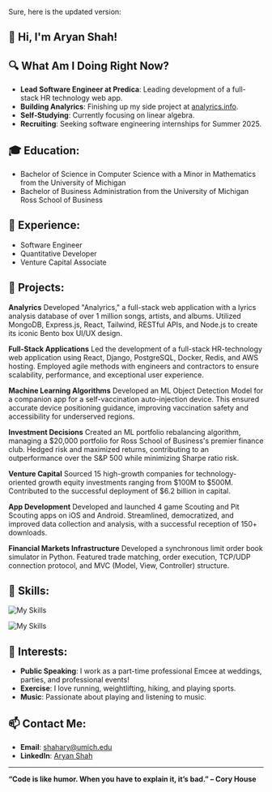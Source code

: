 Sure, here is the updated version:

## 👋 Hi, I'm Aryan Shah!
[](https://github.com/shah-aryan/shah-aryan/blob/main/README.md#-hi-im-aryan-shah)

## 🔍 What Am I Doing Right Now?

-   **Lead Software Engineer at Predica**: Leading development of a full-stack HR technology web app.
-   **Building Analyrics**: Finishing up my side project at [analyrics.info](http://analyrics.info).
-   **Self-Studying**: Currently focusing on linear algebra.
-   **Recruiting**: Seeking software engineering internships for Summer 2025.

## 🎓 Education:

[](https://github.com/shah-aryan/shah-aryan/blob/main/README.md#-education)

-   Bachelor of Science in Computer Science with a Minor in Mathematics from the University of Michigan
-   Bachelor of Business Administration from the University of Michigan Ross School of Business

## 💼 Experience:

[](https://github.com/shah-aryan/shah-aryan/blob/main/README.md#-experience)

-   Software Engineer
-   Quantitative Developer
-   Venture Capital Associate

## 🚀 Projects:
[](https://github.com/shah-aryan/shah-aryan/blob/main/README.md#-projects)

**Analyrics**
Developed "Analyrics," a full-stack web application with a lyrics analysis database of over 1 million songs, artists, and albums. Utilized MongoDB, Express.js, React, Tailwind, RESTful APIs, and Node.js to create its iconic Bento box UI/UX design.

**Full-Stack Applications**
Led the development of a full-stack HR-technology web application using React, Django, PostgreSQL, Docker, Redis, and AWS hosting. Employed agile methods with engineers and contractors to ensure scalability, performance, and exceptional user experience.

**Machine Learning Algorithms**
Developed an ML Object Detection Model for a companion app for a self-vaccination auto-injection device. This ensured accurate device positioning guidance, improving vaccination safety and accessibility for underserved regions.

**Investment Decisions**
Created an ML portfolio rebalancing algorithm, managing a $20,000 portfolio for Ross School of Business's premier finance club. Hedged risk and maximized returns, contributing to an outperformance over the S&P 500 while minimizing Sharpe ratio risk.

**Venture Capital**
Sourced 15 high-growth companies for technology-oriented growth equity investments ranging from $100M to $500M. Contributed to the successful deployment of $6.2 billion in capital.

**App Development**
Developed and launched 4 game Scouting and Pit Scouting apps on iOS and Android. Streamlined, democratized, and improved data collection and analysis, with a successful reception of 150+ downloads.

**Financial Markets Infrastructure**
Developed a synchronous limit order book simulator in Python. Featured trade matching, order execution, TCP/UDP connection protocol, and MVC (Model, View, Controller) structure.

## 🔧 Skills:

![My Skills](https://skillicons.dev/icons?i=cpp,c,python,js,ts,java,kotlin,swift,postgres,mongodb,androidstudio,git,github,selenium)

![My Skills](https://skillicons.dev/icons?i=react,tailwind,css,html,d3,django,docker,express,threejs,vite,bootstrap,npm,nextjs,nodejs,postman,redis,kubernetes,aws,netlify,heroku,vercel)

## 🌱 Interests:

[](https://github.com/shah-aryan/shah-aryan/blob/main/README.md#-interests)

-   **Public Speaking**: I work as a part-time professional Emcee at weddings, parties, and professional events!
-   **Exercise**: I love running, weightlifting, hiking, and playing sports.
-   **Music**: Passionate about playing and listening to music.

## 📫 Contact Me:

[](https://github.com/shah-aryan/shah-aryan/blob/main/README.md#-contact-me)

-   **Email**:  [shahary@umich.edu](mailto:shahary@umich.edu)
-   **LinkedIn**:  [Aryan Shah](https://www.linkedin.com/in/aryanshah1/)

----------

**“Code is like humor. When you have to explain it, it’s bad.” – Cory House**
